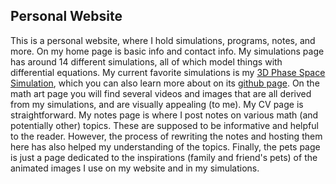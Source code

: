 ## Personal Website
This is a personal website, where I hold simulations, programs, notes, and more. On my home page is basic info and contact info. My simulations page has around 14 different simulations, all of which model things with differential equations. My current favorite simulations is my [3D Phase Space Simulation](https://nasser-mohammed.github.io/simulations/programs/3D%20Phase%20Space/index.html), which you can also learn more about on its [github page](https://github.com/Nasser-Mohammed/3D-Phase-Space). On the math art page you will find several videos and images that are all derived from my simulations, and are visually appealing (to me). My CV page is straightforward. My notes page is where I post notes on various math (and potentially other) topics. These are supposed to be informative and helpful to the reader. However, the process of rewriting the notes and hosting them here has also helped my understanding of the topics. Finally, the pets page is just a page dedicated to the inspirations (family and friend's pets) of the animated images I use on my website and in my simulations. 
